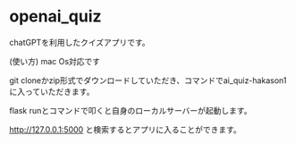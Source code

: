 # openai_quiz
chatGPTを利用したクイズアプリです。

(使い方) mac Os対応です

git cloneかzip形式でダウンロードしていただき、コマンドでai_quiz-hakason1に入っていただきます。

flask runとコマンドで叩くと自身のローカルサーバーが起動します。

http://127.0.0.1:5000 と検索するとアプリに入ることができます。
